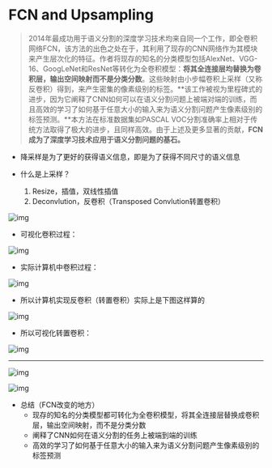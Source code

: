 # FCN and Upsampling

> 2014年最成功用于语义分割的深度学习技术均来自同一个工作，即全卷积网络FCN，该方法的出色之处在于，其利用了现存的CNN网络作为其模块来产生层次化的特征。作者将现存的知名的分类模型包括AlexNet、VGG-16、GoogLeNet和ResNet等转化为全卷积模型：**将其全连接层均替换为卷积层，输出空间映射而不是分类分数**。这些映射由小步幅卷积上采样（又称反卷积）得到，来产生密集的像素级别的标签。**该工作被视为里程碑式的进步，因为它阐释了CNN如何可以在语义分割问题上被端对端的训练，而且高效的学习了如何基于任意大小的输入来为语义分割问题产生像素级别的标签预测。**本方法在标准数据集如PASCAL VOC分割准确率上相对于传统方法取得了极大的进步，且同样高效。由于上述及更多显著的贡献，**FCN成为了深度学习技术应用于语义分割问题的基石。**



* 降采样是为了更好的获得语义信息，即是为了获得不同尺寸的语义信息

* 什么是上采样？
  1. Resize，插值，双线性插值
  2. Deconvlution，反卷积（Transposed Convlution转置卷积）

![img](https://pic4.zhimg.com/80/v2-dee8b4bcb315da8ca652462294d9bda3_1440w.jpg)

* 可视化卷积过程：

![img](https://pic1.zhimg.com/80/v2-cd347017eae0aca5d9774355a3187314_1440w.jpg)

* 实际计算机中卷积过程：

![img](https://pic4.zhimg.com/80/v2-1d6b7c0472b3cf3ef1951690bfec789b_1440w.jpg)

* 所以计算机实现反卷积（转置卷积）实际上是下图这样算的

![img](https://pic2.zhimg.com/80/v2-20d4d7d86c8ac96eb66c860951b14c6d_1440w.jpg)

* 所以可视化转置卷积：

![img](https://pic1.zhimg.com/80/v2-3c055a213432c6dad97672c87cc060c0_1440w.jpg)

---

![img](https://pic1.zhimg.com/80/v2-25c8803025317b450b94c305eb0796c0_1440w.jpg)

![img](https://pic2.zhimg.com/80/v2-0ae1ec7b4d1ae387554199fa1c6f7169_1440w.jpg)

* 总结（FCN改变的地方）
  * 现存的知名的分类模型都可转化为全卷积模型，将其全连接层替换成卷积层，输出空间映射，而不是分类分数
  * 阐释了CNN如何在语义分割的任务上被端到端的训练
  * 高效的学习了如何基于任意大小的输入来为语义分割问题产生像素级别的标签预测